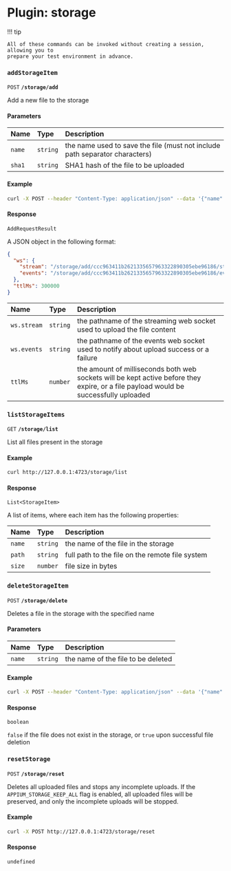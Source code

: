 # Plugin: storage

!!! tip

    All of these commands can be invoked without creating a session, allowing you to
    prepare your test environment in advance.

### `addStorageItem`

`POST` **`/storage/add`**

Add a new file to the storage

#### Parameters

| Name | Type | Description |
| :------ | :------ | :------ |
| `name` | `string` | the name used to save the file (must not include path separator characters) |
| `sha1` | `string` | SHA1 hash of the file to be uploaded |

#### Example

```bash
curl -X POST --header "Content-Type: application/json" --data '{"name":"app.ipa","sha1":"ccc963411b2621335657963322890305ebe96186"}' http://127.0.0.1:4723/storage/add
```

#### Response

`AddRequestResult`

A JSON object in the following format:
```json
{
  "ws": {
    "stream": "/storage/add/ccc963411b2621335657963322890305ebe96186/stream",
    "events": "/storage/add/ccc963411b2621335657963322890305ebe96186/events"
  },
  "ttlMs": 300000
}
```

| Name | Type | Description |
| :------ | :------ | :------ |
| `ws.stream` | `string` | the pathname of the streaming web socket used to upload the file content |
| `ws.events` | `string` | the pathname of the events web socket used to notify about upload success or a failure |
| `ttlMs` | `number` | the amount of milliseconds both web sockets will be kept active before they expire, or a file payload would be successfully uploaded |


### `listStorageItems`

`GET` **`/storage/list`**

List all files present in the storage

#### Example

```bash
curl http://127.0.0.1:4723/storage/list
```

#### Response

`List<StorageItem>`

A list of items, where each item has the following properties:

| Name | Type | Description |
| :------ | :------ | :------ |
| `name` | `string` | the name of the file in the storage |
| `path` | `string` | full path to the file on the remote file system |
| `size` | `number` | file size in bytes |

### `deleteStorageItem`

`POST` **`/storage/delete`**

Deletes a file in the storage with the specified name

#### Parameters

| Name | Type | Description |
| :------ | :------ | :------ |
| `name` | `string` | the name of the file to be deleted |

#### Example

```bash
curl -X POST --header "Content-Type: application/json" --data '{"name":"app.ipa"}' http://127.0.0.1:4723/storage/delete
```

#### Response

`boolean`

`false` if the file does not exist in the storage, or `true` upon successful file deletion 

### `resetStorage`

`POST` **`/storage/reset`**

Deletes all uploaded files and stops any incomplete uploads.
If the `APPIUM_STORAGE_KEEP_ALL` flag is enabled, all uploaded files will be preserved,
and only the incomplete uploads will be stopped.

#### Example

```bash
curl -X POST http://127.0.0.1:4723/storage/reset
```

#### Response

`undefined`
